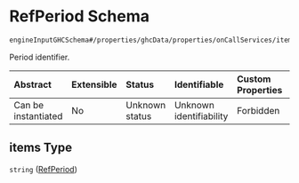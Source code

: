 # RefPeriod Schema

```txt
engineInputGHCSchema#/properties/ghcData/properties/onCallServices/items/properties/refPeriods/items
```

Period identifier.

| Abstract            | Extensible | Status         | Identifiable            | Custom Properties | Additional Properties | Access Restrictions | Defined In                                                        |
| :------------------ | :--------- | :------------- | :---------------------- | :---------------- | :-------------------- | :------------------ | :---------------------------------------------------------------- |
| Can be instantiated | No         | Unknown status | Unknown identifiability | Forbidden         | Allowed               | none                | [ghc.schema.json*](../out/ghc.schema.json "open original schema") |

## items Type

`string` ([RefPeriod](ghc-properties-ghcdata-properties-oncallservices-oncallservice-properties-refperiods-refperiod.md))
